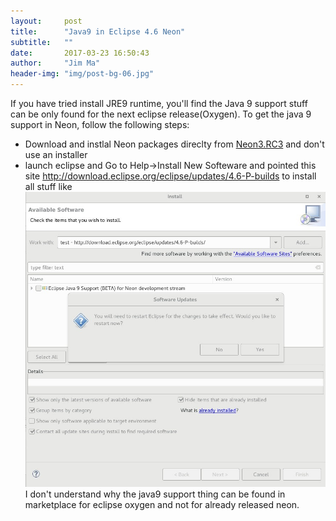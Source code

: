 ```yaml
---
layout:     post
title:      "Java9 in Eclipse 4.6 Neon"
subtitle:   ""
date:       2017-03-23 16:50:43
author:     "Jim Ma"
header-img: "img/post-bg-06.jpg"
---
```

If you have tried install JRE9 runtime, you'll find the Java 9 support stuff can be only found for the next eclipse release(Oxygen). To get the java 9 support in Neon, follow the following steps:
- Download and instlal Neon packages direclty from [Neon3.RC3](http://www.eclipse.org/downloads/packages/release/Neon/3.RC3) and don't use an installer 
- launch eclipse and Go to  Help->Install New Softeware and pointed this site http://download.eclipse.org/eclipse/updates/4.6-P-builds to install all stuff like ![Java9 for neon](/img/neon-java9.jpg)
I don't understand why the java9 support thing can be found in marketplace for eclipse oxygen and not for already released neon. 

